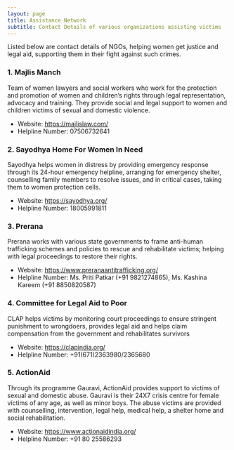 ```yaml
---
layout: page
title: Assistance Network
subtitle: Contact Details of various organizations assisting victims
---
```


Listed below are contact details of NGOs, helping women get justice and legal aid, supporting them in their fight against such crimes.

### 1. Majlis Manch

 Team of women lawyers and social workers who work for the protection and promotion of women and children’s rights through legal representation, advocacy and training. They provide social and legal support to women and children victims of sexual and domestic violence.

* Website: https://majlislaw.com/
* Helpline Number: 07506732641

### 2. Sayodhya Home For Women In Need

Sayodhya helps women in distress by providing emergency response through its 24-hour emergency helpline, arranging for emergency shelter, counselling family members to resolve issues, and in critical cases, taking them to women protection cells.

* Website: https://sayodhya.org/
* Helpline Number: 18005991811


### 3. Prerana

Prerana works with various state governments to frame anti-human trafficking schemes and policies to rescue and rehabilitate victims; helping with legal proceedings to restore their rights.

* Website: https://www.preranaantitrafficking.org/
* Helpline Number: Ms. Priti Patkar (+91 9821274865), Ms. Kashina Kareem (+91 8850820587)


### 4. Committee for Legal Aid to Poor

CLAP helps victims by monitoring court proceedings to ensure stringent punishment to wrongdoers, provides legal aid and helps claim compensation from the government and rehabilitates survivors

* Website: https://clapindia.org/
* Helpline Number: +91(671)2363980/2365680


### 5. ActionAid

Through its programme Gauravi, ActionAid provides support to victims of sexual and domestic abuse. Gauravi is their 24X7 crisis centre for female victims of any age, as well as minor boys. The abuse victims are provided with counselling, intervention, legal help, medical help, a shelter home and social rehabilitation.

* Website: https://www.actionaidindia.org/
* Helpline Number: +91 80 25586293
